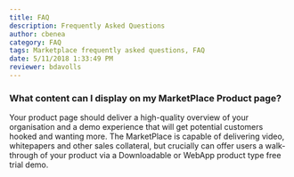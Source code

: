 ```yaml
---
title: FAQ
description: Frequently Asked Questions
author: cbenea
category: FAQ
tags: Marketplace frequently asked questions, FAQ
date: 5/11/2018 1:33:49 PM 
reviewer: bdavolls
---
```


### What content can I display on my MarketPlace Product page?

Your product page should deliver a high-quality overview of your organisation and a demo experience that will get potential customers hooked and wanting more. The MarketPlace is capable of delivering video, whitepapers and other sales collateral, but crucially can offer users a walk-through of your product via a Downloadable or WebApp product type free trial demo. 

